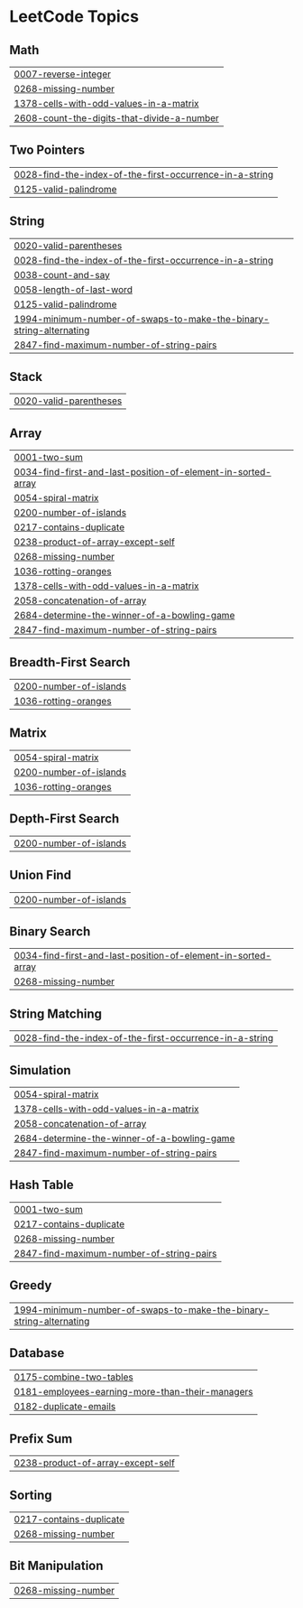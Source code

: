 

<!---LeetCode Topics Start-->
# LeetCode Topics
## Math
|  |
| ------- |
| [0007-reverse-integer](https://github.com/suraj15march/Leetcode/tree/master/0007-reverse-integer) |
| [0268-missing-number](https://github.com/suraj15march/Leetcode/tree/master/0268-missing-number) |
| [1378-cells-with-odd-values-in-a-matrix](https://github.com/suraj15march/Leetcode/tree/master/1378-cells-with-odd-values-in-a-matrix) |
| [2608-count-the-digits-that-divide-a-number](https://github.com/suraj15march/Leetcode/tree/master/2608-count-the-digits-that-divide-a-number) |
## Two Pointers
|  |
| ------- |
| [0028-find-the-index-of-the-first-occurrence-in-a-string](https://github.com/suraj15march/Leetcode/tree/master/0028-find-the-index-of-the-first-occurrence-in-a-string) |
| [0125-valid-palindrome](https://github.com/suraj15march/Leetcode/tree/master/0125-valid-palindrome) |
## String
|  |
| ------- |
| [0020-valid-parentheses](https://github.com/suraj15march/Leetcode/tree/master/0020-valid-parentheses) |
| [0028-find-the-index-of-the-first-occurrence-in-a-string](https://github.com/suraj15march/Leetcode/tree/master/0028-find-the-index-of-the-first-occurrence-in-a-string) |
| [0038-count-and-say](https://github.com/suraj15march/Leetcode/tree/master/0038-count-and-say) |
| [0058-length-of-last-word](https://github.com/suraj15march/Leetcode/tree/master/0058-length-of-last-word) |
| [0125-valid-palindrome](https://github.com/suraj15march/Leetcode/tree/master/0125-valid-palindrome) |
| [1994-minimum-number-of-swaps-to-make-the-binary-string-alternating](https://github.com/suraj15march/Leetcode/tree/master/1994-minimum-number-of-swaps-to-make-the-binary-string-alternating) |
| [2847-find-maximum-number-of-string-pairs](https://github.com/suraj15march/Leetcode/tree/master/2847-find-maximum-number-of-string-pairs) |
## Stack
|  |
| ------- |
| [0020-valid-parentheses](https://github.com/suraj15march/Leetcode/tree/master/0020-valid-parentheses) |
## Array
|  |
| ------- |
| [0001-two-sum](https://github.com/suraj15march/Leetcode/tree/master/0001-two-sum) |
| [0034-find-first-and-last-position-of-element-in-sorted-array](https://github.com/suraj15march/Leetcode/tree/master/0034-find-first-and-last-position-of-element-in-sorted-array) |
| [0054-spiral-matrix](https://github.com/suraj15march/Leetcode/tree/master/0054-spiral-matrix) |
| [0200-number-of-islands](https://github.com/suraj15march/Leetcode/tree/master/0200-number-of-islands) |
| [0217-contains-duplicate](https://github.com/suraj15march/Leetcode/tree/master/0217-contains-duplicate) |
| [0238-product-of-array-except-self](https://github.com/suraj15march/Leetcode/tree/master/0238-product-of-array-except-self) |
| [0268-missing-number](https://github.com/suraj15march/Leetcode/tree/master/0268-missing-number) |
| [1036-rotting-oranges](https://github.com/suraj15march/Leetcode/tree/master/1036-rotting-oranges) |
| [1378-cells-with-odd-values-in-a-matrix](https://github.com/suraj15march/Leetcode/tree/master/1378-cells-with-odd-values-in-a-matrix) |
| [2058-concatenation-of-array](https://github.com/suraj15march/Leetcode/tree/master/2058-concatenation-of-array) |
| [2684-determine-the-winner-of-a-bowling-game](https://github.com/suraj15march/Leetcode/tree/master/2684-determine-the-winner-of-a-bowling-game) |
| [2847-find-maximum-number-of-string-pairs](https://github.com/suraj15march/Leetcode/tree/master/2847-find-maximum-number-of-string-pairs) |
## Breadth-First Search
|  |
| ------- |
| [0200-number-of-islands](https://github.com/suraj15march/Leetcode/tree/master/0200-number-of-islands) |
| [1036-rotting-oranges](https://github.com/suraj15march/Leetcode/tree/master/1036-rotting-oranges) |
## Matrix
|  |
| ------- |
| [0054-spiral-matrix](https://github.com/suraj15march/Leetcode/tree/master/0054-spiral-matrix) |
| [0200-number-of-islands](https://github.com/suraj15march/Leetcode/tree/master/0200-number-of-islands) |
| [1036-rotting-oranges](https://github.com/suraj15march/Leetcode/tree/master/1036-rotting-oranges) |
## Depth-First Search
|  |
| ------- |
| [0200-number-of-islands](https://github.com/suraj15march/Leetcode/tree/master/0200-number-of-islands) |
## Union Find
|  |
| ------- |
| [0200-number-of-islands](https://github.com/suraj15march/Leetcode/tree/master/0200-number-of-islands) |
## Binary Search
|  |
| ------- |
| [0034-find-first-and-last-position-of-element-in-sorted-array](https://github.com/suraj15march/Leetcode/tree/master/0034-find-first-and-last-position-of-element-in-sorted-array) |
| [0268-missing-number](https://github.com/suraj15march/Leetcode/tree/master/0268-missing-number) |
## String Matching
|  |
| ------- |
| [0028-find-the-index-of-the-first-occurrence-in-a-string](https://github.com/suraj15march/Leetcode/tree/master/0028-find-the-index-of-the-first-occurrence-in-a-string) |
## Simulation
|  |
| ------- |
| [0054-spiral-matrix](https://github.com/suraj15march/Leetcode/tree/master/0054-spiral-matrix) |
| [1378-cells-with-odd-values-in-a-matrix](https://github.com/suraj15march/Leetcode/tree/master/1378-cells-with-odd-values-in-a-matrix) |
| [2058-concatenation-of-array](https://github.com/suraj15march/Leetcode/tree/master/2058-concatenation-of-array) |
| [2684-determine-the-winner-of-a-bowling-game](https://github.com/suraj15march/Leetcode/tree/master/2684-determine-the-winner-of-a-bowling-game) |
| [2847-find-maximum-number-of-string-pairs](https://github.com/suraj15march/Leetcode/tree/master/2847-find-maximum-number-of-string-pairs) |
## Hash Table
|  |
| ------- |
| [0001-two-sum](https://github.com/suraj15march/Leetcode/tree/master/0001-two-sum) |
| [0217-contains-duplicate](https://github.com/suraj15march/Leetcode/tree/master/0217-contains-duplicate) |
| [0268-missing-number](https://github.com/suraj15march/Leetcode/tree/master/0268-missing-number) |
| [2847-find-maximum-number-of-string-pairs](https://github.com/suraj15march/Leetcode/tree/master/2847-find-maximum-number-of-string-pairs) |
## Greedy
|  |
| ------- |
| [1994-minimum-number-of-swaps-to-make-the-binary-string-alternating](https://github.com/suraj15march/Leetcode/tree/master/1994-minimum-number-of-swaps-to-make-the-binary-string-alternating) |
## Database
|  |
| ------- |
| [0175-combine-two-tables](https://github.com/suraj15march/Leetcode/tree/master/0175-combine-two-tables) |
| [0181-employees-earning-more-than-their-managers](https://github.com/suraj15march/Leetcode/tree/master/0181-employees-earning-more-than-their-managers) |
| [0182-duplicate-emails](https://github.com/suraj15march/Leetcode/tree/master/0182-duplicate-emails) |
## Prefix Sum
|  |
| ------- |
| [0238-product-of-array-except-self](https://github.com/suraj15march/Leetcode/tree/master/0238-product-of-array-except-self) |
## Sorting
|  |
| ------- |
| [0217-contains-duplicate](https://github.com/suraj15march/Leetcode/tree/master/0217-contains-duplicate) |
| [0268-missing-number](https://github.com/suraj15march/Leetcode/tree/master/0268-missing-number) |
## Bit Manipulation
|  |
| ------- |
| [0268-missing-number](https://github.com/suraj15march/Leetcode/tree/master/0268-missing-number) |
<!---LeetCode Topics End-->